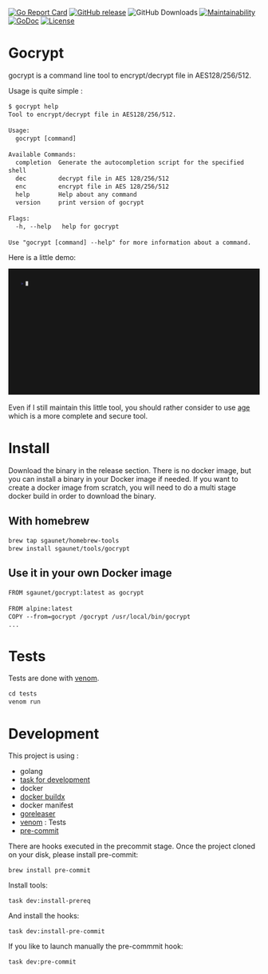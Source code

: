 [![Go Report Card](https://goreportcard.com/badge/github.com/sgaunet/gocrypt)](https://goreportcard.com/report/github.com/sgaunet/gocrypt)
[![GitHub release](https://img.shields.io/github/release/sgaunet/gocrypt.svg)](https://github.com/sgaunet/gocrypt/releases/latest)
![GitHub Downloads](https://img.shields.io/github/downloads/sgaunet/gocrypt/total)
[![Maintainability](https://api.codeclimate.com/v1/badges/7a634c0c2e4e4126e1b7/maintainability)](https://codeclimate.com/github/sgaunet/gocrypt/maintainability)
[![GoDoc](https://godoc.org/github.com/sgaunet/gocrypt?status.svg)](https://godoc.org/github.com/sgaunet/gocrypt)
[![License](https://img.shields.io/github/license/sgaunet/gocrypt.svg)](LICENSE)

# Gocrypt

gocrypt is a command line tool to encrypt/decrypt file in AES128/256/512.

Usage is quite simple :

```
$ gocrypt help
Tool to encrypt/decrypt file in AES128/256/512.

Usage:
  gocrypt [command]

Available Commands:
  completion  Generate the autocompletion script for the specified shell
  dec         decrypt file in AES 128/256/512
  enc         encrypt file in AES 128/256/512
  help        Help about any command
  version     print version of gocrypt

Flags:
  -h, --help   help for gocrypt

Use "gocrypt [command] --help" for more information about a command.
```

Here is a little demo:

![Demo](doc/demo.gif)

Even if I still maintain this little tool, you should rather consider to use [age](https://github.com/FiloSottile/age) which is a more complete and secure tool.

# Install

Download the binary in the release section. There is no docker image, but you can install a binary in your Docker image if needed. If you want to create a docker image from scratch, you will need to do a multi stage docker build in order to download the binary.

## With homebrew

```
brew tap sgaunet/homebrew-tools
brew install sgaunet/tools/gocrypt
```

## Use it in your own Docker image

```
FROM sgaunet/gocrypt:latest as gocrypt

FROM alpine:latest
COPY --from=gocrypt /gocrypt /usr/local/bin/gocrypt
...
```

# Tests

Tests are done with [venom](https://github.com/ovh/venom).

```
cd tests
venom run
```

# Development

This project is using :

* golang
* [task for development](https://taskfile.dev/#/)
* docker
* [docker buildx](https://github.com/docker/buildx)
* docker manifest
* [goreleaser](https://goreleaser.com/)
* [venom](https://github.com/ovh/venom) : Tests
* [pre-commit](https://pre-commit.com/)

There are hooks executed in the precommit stage. Once the project cloned on your disk, please install pre-commit:

```
brew install pre-commit
```

Install tools:

```
task dev:install-prereq
```

And install the hooks:

```
task dev:install-pre-commit
```

If you like to launch manually the pre-commmit hook:

```
task dev:pre-commit
```

